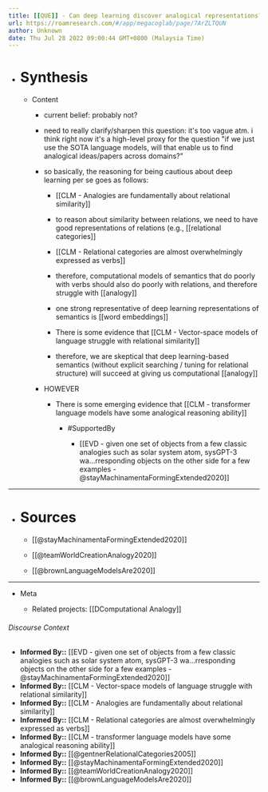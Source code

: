 ```yaml
---
title: [[QUE]] - Can deep learning discover analogical representations?
url: https://roamresearch.com/#/app/megacoglab/page/7ArZLTQUN
author: Unknown
date: Thu Jul 28 2022 09:00:44 GMT+0800 (Malaysia Time)
---
```


- # Synthesis

    - Content

        - current belief: probably not?

        - need to really clarify/sharpen this question: it's too vague atm. i think right now it's a high-level proxy for the question "if we just use the SOTA language models, will that enable us to find analogical ideas/papers across domains?"

        - so basically, the reasoning for being cautious about deep learning per se goes as follows:

            - [[CLM - Analogies are fundamentally about relational similarity]]

            - to reason about similarity between relations, we need to have good representations of relations (e.g., [[relational categories]]

            - [[CLM - Relational categories are almost overwhelmingly expressed as verbs]]

            - therefore, computational models of semantics that do poorly with verbs should also do poorly with relations, and therefore struggle with [[analogy]]

            - one strong representative of deep learning representations of semantics is [[word embeddings]]

            - There is some evidence that [[CLM - Vector-space models of language struggle with relational similarity]]

            - therefore, we are skeptical that deep learning-based semantics (without explicit searching / tuning for relational structure) will succeed at giving us computational [[analogy]]

        - HOWEVER

            - There is some emerging evidence that [[CLM - transformer language models have some analogical reasoning ability]]

                - #SupportedBy

                    - [[EVD - given one set of objects from a few classic analogies such as solar system  atom, sysGPT-3 wa...rresponding objects on the other side for a few examples - @stayMachinamentaFormingExtended2020]]
- ---
- # Sources

    - [[@stayMachinamentaFormingExtended2020]]

    - [[@teamWorldCreationAnalogy2020]]

    - [[@brownLanguageModelsAre2020]]
- ---
- Meta

    - Related projects: [[DComputational Analogy]]

###### Discourse Context

- **Informed By::** [[EVD - given one set of objects from a few classic analogies such as solar system  atom, sysGPT-3 wa...rresponding objects on the other side for a few examples - @stayMachinamentaFormingExtended2020]]
- **Informed By::** [[CLM - Vector-space models of language struggle with relational similarity]]
- **Informed By::** [[CLM - Analogies are fundamentally about relational similarity]]
- **Informed By::** [[CLM - Relational categories are almost overwhelmingly expressed as verbs]]
- **Informed By::** [[CLM - transformer language models have some analogical reasoning ability]]
- **Informed By::** [[@gentnerRelationalCategories2005]]
- **Informed By::** [[@stayMachinamentaFormingExtended2020]]
- **Informed By::** [[@teamWorldCreationAnalogy2020]]
- **Informed By::** [[@brownLanguageModelsAre2020]]
